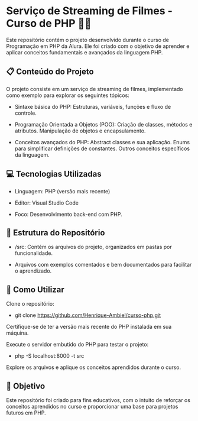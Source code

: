 # Serviço de Streaming de Filmes - Curso de PHP 🎥🍿

Este repositório contém o projeto desenvolvido durante o curso de Programação em PHP da Alura. Ele foi criado com o objetivo de aprender e aplicar conceitos fundamentais e avançados da linguagem PHP.

## 📋 Conteúdo do Projeto
O projeto consiste em um serviço de streaming de filmes, implementado como exemplo para explorar os seguintes tópicos:

- Sintaxe básica do PHP: Estruturas, variáveis, funções e fluxo de controle.

- Programação Orientada a Objetos (POO):
  Criação de classes, métodos e atributos.
  Manipulação de objetos e encapsulamento.

- Conceitos avançados do PHP:
  Abstract classes e sua aplicação.
  Enums para simplificar definições de constantes.
  Outros conceitos específicos da linguagem.

## 💻 Tecnologias Utilizadas

- Linguagem: PHP (versão mais recente)

- Editor: Visual Studio Code

- Foco: Desenvolvimento back-end com PHP.

## 📁 Estrutura do Repositório

- /src: Contém os arquivos do projeto, organizados em pastas por funcionalidade.

- Arquivos com exemplos comentados e bem documentados para facilitar o aprendizado.

## 🚀 Como Utilizar

Clone o repositório:

- git clone https://github.com/Henrique-Ambiel/curso-php.git
  
Certifique-se de ter a versão mais recente do PHP instalada em sua máquina.
  
Execute o servidor embutido do PHP para testar o projeto:

- php -S localhost:8000 -t src
  
Explore os arquivos e aplique os conceitos aprendidos durante o curso.

## 🎯 Objetivo

Este repositório foi criado para fins educativos, com o intuito de reforçar os conceitos aprendidos no curso e proporcionar uma base para projetos futuros em PHP.

